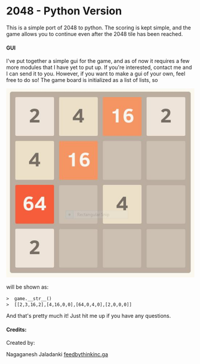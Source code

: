 
# 2048 - Python Version


This is a simple port of 2048 to python. The scoring is kept simple, and the game allows you to continue even after the 2048 tile has been reached.

#### GUI
I've put together a simple gui for the game, and as of now it requires a few more modules that I have yet to put up. If you're interested, contact me and I can send it to you.
However, if you want to make a gui of your own, feel free to do so! The game board is initialized as a list of lists, so

![game board example](https://raw.githubusercontent.com/njaladan/2048-python/master/img/2048game.JPG)

will be shown as:

```
>  game.__str__()
>  [[2,3,16,2],[4,16,0,0],[64,0,4,0],[2,0,0,0]]

```

And that's pretty much it! Just hit me up if you have any questions.

#### Credits:

Created by:

Nagaganesh Jaladanki
[feedbythinkinc.ga](www.feedbythinkinc.ga)
